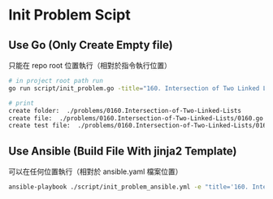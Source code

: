 # Init Problem Scipt

## Use Go (Only Create Empty file)
只能在 repo root 位置執行（相對於指令執行位置）
```sh
# in project root path run
go run script/init_problem.go -title="160. Intersection of Two Linked Lists"

# print
create folder:  ./problems/0160.Intersection-of-Two-Linked-Lists
create file:  ./problems/0160.Intersection-of-Two-Linked-Lists/0160.go
create test file:  ./problems/0160.Intersection-of-Two-Linked-Lists/0160_test.go
```

## Use Ansible (Build File With jinja2 Template)
可以在任何位置執行（相對於 ansible.yaml 檔案位置）
```sh
ansible-playbook ./script/init_problem_ansible.yml -e "title='160. Intersection of Two Linked Lists'" -v
```